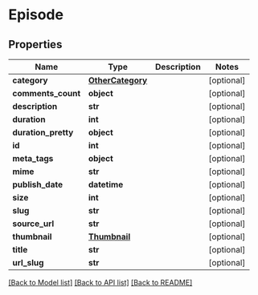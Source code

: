 # Episode

## Properties
Name | Type | Description | Notes
------------ | ------------- | ------------- | -------------
**category** | [**OtherCategory**](OtherCategory.md) |  | [optional] 
**comments_count** | **object** |  | [optional] 
**description** | **str** |  | [optional] 
**duration** | **int** |  | [optional] 
**duration_pretty** | **object** |  | [optional] 
**id** | **int** |  | [optional] 
**meta_tags** | **object** |  | [optional] 
**mime** | **str** |  | [optional] 
**publish_date** | **datetime** |  | [optional] 
**size** | **int** |  | [optional] 
**slug** | **str** |  | [optional] 
**source_url** | **str** |  | [optional] 
**thumbnail** | [**Thumbnail**](Thumbnail.md) |  | [optional] 
**title** | **str** |  | [optional] 
**url_slug** | **str** |  | [optional] 

[[Back to Model list]](../README.md#documentation-for-models) [[Back to API list]](../README.md#documentation-for-api-endpoints) [[Back to README]](../README.md)

